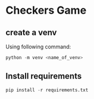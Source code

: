 # Checkers Game

## create a venv

Using following command:

```python
python -m venv <name_of_venv>
```

## Install requirements

```python
pip install -r requirements.txt
```